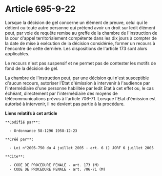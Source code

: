 # Article 695-9-22

Lorsque la décision de gel concerne un élément de preuve, celui qui le détient ou toute autre personne qui prétend avoir un
droit sur ledit élément peut, par voie de requête remise au greffe de la chambre de l'instruction de la cour d'appel
territorialement compétente dans les dix jours à compter de la date de mise à exécution de la décision considérée, former un
recours à l'encontre de cette dernière. Les dispositions de l'article 173 sont alors applicables.

Le recours n'est pas suspensif et ne permet pas de contester les motifs de fond de la décision de gel.

La chambre de l'instruction peut, par une décision qui n'est susceptible d'aucun recours, autoriser l'Etat d'émission à
intervenir à l'audience par l'intermédiaire d'une personne habilitée par ledit Etat à cet effet ou, le cas échéant,
directement par l'intermédiaire des moyens de télécommunications prévus à l'article 706-71. Lorsque l'Etat d'émission est
autorisé à intervenir, il ne devient pas partie à la procédure.

**Liens relatifs à cet article**

	**Codifié par**:

	  - Ordonnance 58-1296 1958-12-23

	**Créé par**:

	  - Loi n°2005-750 du 4 juillet 2005 - art. 6 () JORF 6 juillet 2005

	**Cite**:

	  - CODE DE PROCEDURE PENALE - art. 173 (M)
	  - CODE DE PROCEDURE PENALE - art. 706-71 (M)

